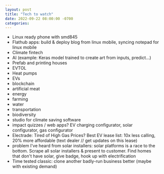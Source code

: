 ```yaml
---
layout: post
title: "Tech to watch"
date: 2022-09-22 08:00:00 -0700
categories:
---
```


- Linux ready phone with smd845
- Flathub apps: build & deploy blog from linux mobile, syncing notepad for linux mobile
- Climate fintech
- AI (example: Keras model trained to create art from inputs, predict…)
- Prefab and printing houses
- EVTOL
- Heat pumps
- EVs
- blockchain
- artificial meat
- energy
- farming
- water
- transportation
- biodiversity
- studio for climate saving software
- impact quizzes / web apps? EV charging configurator, solar configurator, gas configurator
- Electrade: Tired of High Gas Prices? Best EV lease list: 10x less calling, 20% more affordable (text dealer // get updates on this lease)
- problem I've heard from solar installers: solar platforms is a race to the bottom. Scrape all solar installers & present to customer. Find homes that don't have solar, give badge, hook up with electrification
- Time tested classic: clone another badly-run business better (maybe with existing demand)
